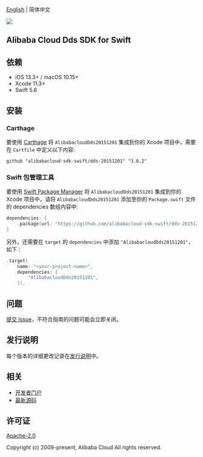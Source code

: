 [English](README.md) | 简体中文

![](https://aliyunsdk-pages.alicdn.com/icons/AlibabaCloud.svg)

## Alibaba Cloud Dds SDK for Swift

## 依赖

- iOS 13.3+ / macOS 10.15+
- Xcode 11.3+
- Swift 5.6

## 安装

### Carthage

要使用 [Carthage](https://github.com/Carthage/Carthage) 将 `AlibabacloudDds20151201` 集成到你的 Xcode 项目中，需要在 `Cartfile` 中定义以下内容:

```ogdl
github "alibabacloud-sdk-swift/dds-20151201" "3.0.2"
```

### Swift 包管理工具

要使用 [Swift Package Manager](https://swift.org/package-manager/) 将 `AlibabacloudDds20151201` 集成到你的 Xcode 项目中，请将 `AlibabacloudDds20151201` 添加至你的 `Package.swift` 文件的 dependencies 数组内容中:

```swift
dependencies: [
    .package(url: "https://github.com/alibabacloud-sdk-swift/dds-20151201.git", from: "3.0.2")
]
```

另外，还需要在 `target` 的 `dependencies` 中添加 `"AlibabacloudDds20151201"`，如下：

```swift
.target(
    name: "<your-project-name>",
    dependencies: [
        "AlibabacloudDds20151201",
    ]),
```

## 问题

[提交 Issue](https://github.com/alibabacloud-sdk-swift/dds-20151201/issues/new)，不符合指南的问题可能会立即关闭。

## 发行说明

每个版本的详细更改记录在[发行说明](./ChangeLog.txt)中。

## 相关

* [开发者门户](https://next.api.aliyun.com/home)
* [最新源码](https://github.com/alibabacloud-sdk-swift/dds-20151201)

## 许可证

[Apache-2.0](http://www.apache.org/licenses/LICENSE-2.0)

Copyright (c) 2009-present, Alibaba Cloud All rights reserved.
